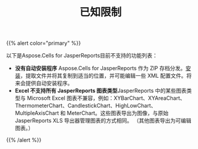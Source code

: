 ﻿---
title: 已知限制
type: docs
weight: 50
url: /zh/jasperreports/known-limitations/
---
{{% alert color="primary" %}} 

以下是Aspose.Cells for JasperReports目前不支持的功能列表：

- **没有自动安装程序** Aspose.Cells for JasperReports 作为 ZIP 存档分发。[安装](/cells/zh/jasperreports/installation/)，提取文件并将其复制到适当的位置，并可能编辑一些 XML 配置文件。将来会提供自动安装程序。
- **Excel 不支持所有 JasperReports 图表类型**JasperReports 中的某些图表类型与 Microsoft Excel 图表不兼容，例如：XYBarChart、XYAreaChart、ThermometerChart、CandlestickChart、HighLowChart、MultipleAxisChart 和 MeterChart。这些图表导出为图像，与原始 JasperReports XLS 导出器管理图表的方式相同。 （其他图表导出为可编辑图表。）

{{% /alert %}}
